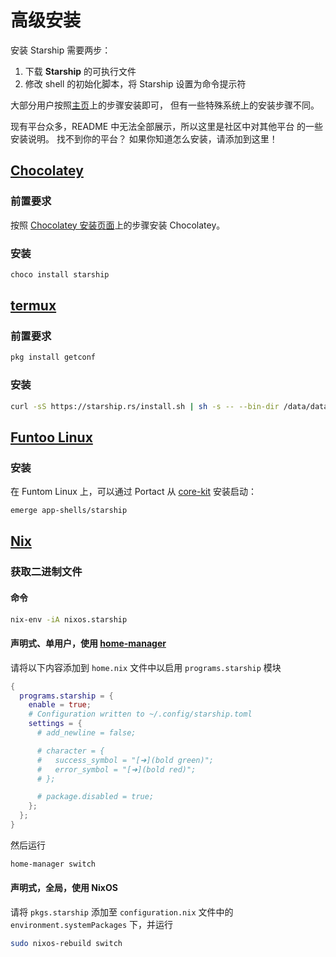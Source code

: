 # 高级安装

安装 Starship 需要两步：

1. 下载 **Starship** 的可执行文件
1. 修改 shell 的初始化脚本，将 Starship 设置为命令提示符

大部分用户按照[主页](/guide/#🚀-installation)上的步骤安装即可， 但有一些特殊系统上的安装步骤不同。

现有平台众多，README 中无法全部展示，所以这里是社区中对其他平台 的一些安装说明。 找不到你的平台？ 如果你知道怎么安装，请添加到这里！

## [Chocolatey](https://chocolatey.org)

### 前置要求

按照 [Chocolatey 安装页面](https://chocolatey.org/install)上的步骤安装 Chocolatey。

### 安装

```powershell
choco install starship
```

## [termux](https://termux.com)

### 前置要求

```sh
pkg install getconf
```

### 安装

```sh
curl -sS https://starship.rs/install.sh | sh -s -- --bin-dir /data/data/com.termux/files/usr/bin
```

## [Funtoo Linux](https://www.funtoo.org/Welcome)

### 安装

在 Funtom Linux 上，可以通过 Portact 从 [core-kit](https://github.com/funtoo/core-kit/tree/1.4-release/app-shells/starship) 安装启动：

```sh
emerge app-shells/starship
```

## [Nix](https://nixos.wiki/wiki/Nix)

### 获取二进制文件

#### 命令

```sh
nix-env -iA nixos.starship
```

#### 声明式、单用户，使用 [home-manager](https://github.com/nix-community/home-manager)

请将以下内容添加到 `home.nix` 文件中以启用 `programs.starship` 模块

```nix
{
  programs.starship = {
    enable = true;
    # Configuration written to ~/.config/starship.toml
    settings = {
      # add_newline = false;

      # character = {
      #   success_symbol = "[➜](bold green)";
      #   error_symbol = "[➜](bold red)";
      # };

      # package.disabled = true;
    };
  };
}
```

然后运行

```sh
home-manager switch
```

#### 声明式，全局，使用 NixOS

请将 `pkgs.starship` 添加至 `configuration.nix` 文件中的 `environment.systemPackages` 下，并运行

```sh
sudo nixos-rebuild switch
```
